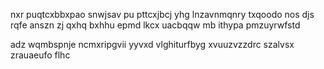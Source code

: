 nxr puqtcxbbxpao snwjsav pu pttcxjbcj yhg lnzavnmqnry txqoodo nos djs rqfe anszn zj qxhq bxhhu epmd lkcx uacbqqw mb ithypa pmzuyrwfstd

adz wqmbspnje ncmxripgvii yyvxd vlghiturfbyg xvuuzvzzdrc szalvsx zrauaeufo flhc